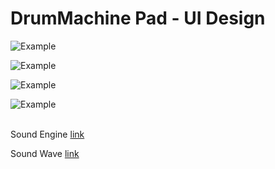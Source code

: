 # DrumMachine Pad - UI Design

![Example](https://github.com/tyrionchiang/DrumMachine-Pad/blob/master/img/HRZV2466.gif)

![Example](https://github.com/tyrionchiang/DrumMachine-Pad/blob/master/img/QIVO4154.gif)

![Example](https://github.com/tyrionchiang/DrumMachine-Pad/blob/master/img/PDJC7021.gif)

![Example](https://github.com/tyrionchiang/DrumMachine-Pad/blob/master/img/BNIY2498.gif)



<html>
<br/>
Sound Engine <a href="https://github.com/tyrionchiang/DrumMachine">link</a>

Sound Wave <a href="http://htmlpreview.github.io/?https://github.com/tyrionchiang/KanaeTemplate/blob/master/KanaeFinalTemplate/index.html">link</a>

</html>
